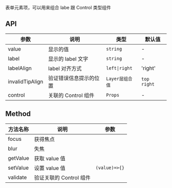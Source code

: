表单元素项，可以用来组合 labe 跟 Control 类型组件

## API

| 参数            | 说明                   | 类型            | 默认值      |
| --------------- | ---------------------- | --------------- | ----------- |
| value           | 显示的值               | `string`        | -           |
| label           | 显示的 label 文字      | `string`        | -           |
| labelAlign      | label 对齐方式         | `left\|right`   | 'right'     |
| invalidTipAlign | 验证错误信息提示的位置 | `Layer层组合值` | `top right` |
| control         | 关联的 Control 组件    | `Props`         | -           |

## Method

| 方法名称 | 说明                    | 参数          |
| -------- | ----------------------- | ------------- |
| focus    | 获得焦点                |               |
| blur     | 失焦                    |               |
| getValue | 获取 value 值           |               |
| setValue | 设置 value 值           | `(value)=>{}` |
| validate | 验证关联的 Control 组件 |               |
